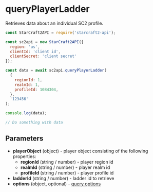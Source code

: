 # queryPlayerLadder

Retrieves data about an individual SC2 profile.

```js
const StarCraft2API = require('starcraft2-api');

const sc2api = new StarCraft2API({
  region: 'us',
  clientId: 'client id',
  clientSecret: 'client secret'
});

const data = await sc2api.queryPlayerLadder(
  {
    regionId: 1,
    realmId: 1,
    profileId: 1084304,
  },
  '123456'
);

console.log(data);

// Do something with data

```

## Parameters

* **playerObject** (object) - player object consisting of the following properties:
  * **regionId** (string / number) - player region id
  * **realmId** (string / number) - player realm id
  * **profileId** (string / number) - player profile id
* **ladderId** (string / number) - ladder id to retrieve
* **options** (object, optional) - [query options](https://blizzapi.lukem.net/docs/usage/query.html#query-options)